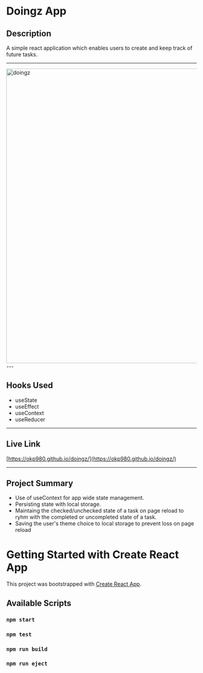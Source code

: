
# Doingz App

## Description
A simple react application which enables users to create and keep track of future tasks.

---
<img width="779" alt="doingz" src="https://user-images.githubusercontent.com/66972059/131048032-95170101-2450-45fb-91f5-d4b5a7ec398c.png">
---

## Hooks Used

- useState
- useEffect
- useContext
- useReducer

---

## Live Link
[https://okp980.github.io/doingz/](https://okp980.github.io/doingz/)

---

## Project Summary

- Use of useContext for app wide state management.
- Persisting state with local storage.
- Maintaing the checked/unchecked state of a task on page reload to ryhm with the completed or uncompleted state of a task.
- Saving the user's theme choice to local storage to prevent loss on page reload

# Getting Started with Create React App

This project was bootstrapped with [Create React App](https://github.com/facebook/create-react-app).

## Available Scripts

### `npm start`

### `npm test`

### `npm run build`

### `npm run eject`

